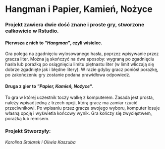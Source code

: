 #  Hangman i Papier, Kamień, Nożyce
### Projekt zawiera dwie dość znane i proste gry, stworzone całkowicie w Rstudio. 

#### Pierwsza z nich to *"Hangman"*, czyli wisielec. 
Gra polega na zgadnięciu wylosowanego hasła, poprzez wpisywanie przez gracza liter. Można ją skończyć na dwa sposoby: wygraną po zgadnięciu hasła lub porażką po osiągnięciu limitu piętnastu liter (w limit wliczają się dobrze zgadnięte jak i błędne litery). W razie gdyby gracz poniósł porażkę, po zakończeniu gry zostanie podana prawidłowa odpowiedź. 

#### Druga z gier to *"Papier, Kamień, Nożyce"*. 
To gra w której uczestnik toczy walkę z komputerem. Zasada jest prosta, należy wpisać jedną z trzech opcji, którą gracz ma zamiar rzucić przeciwnikowi. Po wpisaniu przez gracza swojego wyboru, komputer losuje własną opcję i wyświetla końcowy wynik. Gra kończy się zwycięstwem, porażką lub remisem. 

###  Projekt Stworzyły:
*Karolina Stolarek i Oliwia Kaszuba*
